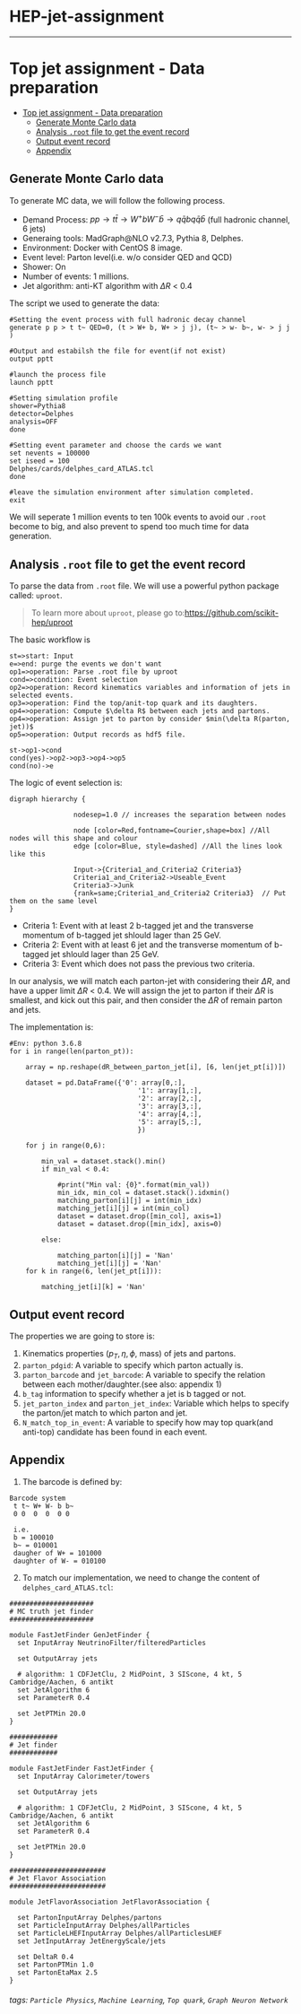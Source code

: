 # HEP-jet-assignment
---

Top jet assignment - Data preparation
===
- [Top jet assignment - Data preparation](##heading)
  * [Generate Monte Carlo data ](##sub-heading)
  * [Analysis `.root` file to get the event record](##sub-heading-1)
  * [Output event record](##sub-heading-2)
  * [Appendix](#sub-heading-3)


## Generate Monte Carlo data 
To generate MC data, we will follow the following process.

* Demand Process: $p p \to t \bar{t} \to W^{+}bW^{-}\bar{b} \to q\bar{q}bq\bar{q}\bar{b}$ (full hadronic channel, 6 jets)
* Generaing tools: MadGraph@NLO v2.7.3, Pythia 8, Delphes.
* Environment: Docker with CentOS 8 image.
* Event level: Parton level(i.e. w/o consider QED and QCD)
* Shower: On
* Number of events: 1 millions.
* Jet algorithm: anti-KT algorithm with $\Delta R$ < 0.4

The script we used to generate the data:
```
#Setting the event process with full hadronic decay channel
generate p p > t t~ QED=0, (t > W+ b, W+ > j j), (t~ > w- b~, w- > j j )

#Output and estabilsh the file for event(if not exist)
output pptt

#launch the process file
launch pptt

#Setting simulation profile
shower=Pythia8
detector=Delphes
analysis=OFF
done

#Setting event parameter and choose the cards we want
set nevents = 100000
set iseed = 100
Delphes/cards/delphes_card_ATLAS.tcl
done

#leave the simulation environment after simulation completed.
exit
```
We will seperate 1 million events to ten 100k events to avoid our `.root` become to big, and also prevent to spend too much time for data generation.

## Analysis `.root` file to get the event record

To parse the data from `.root` file. We will use a powerful python package called: `uproot`.
>To learn more about `uproot`, please go to:https://github.com/scikit-hep/uproot

The basic workflow is 
```flow
st=>start: Input
e=>end: purge the events we don't want
op1=>operation: Parse .root file by uproot
cond=>condition: Event selection
op2=>operation: Record kinematics variables and information of jets in selected events.
op3=>operation: Find the top/anit-top quark and its daughters.
op4=>operation: Compute $\delta R$ between each jets and partons.
op4=>operation: Assign jet to parton by consider $min(\delta R(parton, jet))$
op5=>operation: Output records as hdf5 file.

st->op1->cond
cond(yes)->op2->op3->op4->op5
cond(no)->e

```
The logic of event selection is:
```graphviz
digraph hierarchy {

                nodesep=1.0 // increases the separation between nodes
                
                node [color=Red,fontname=Courier,shape=box] //All nodes will this shape and colour
                edge [color=Blue, style=dashed] //All the lines look like this

                Input->{Criteria1_and_Criteria2 Criteria3}
                Criteria1_and_Criteria2->Useable_Event
                Criteria3->Junk
                {rank=same;Criteria1_and_Criteria2 Criteria3}  // Put them on the same level
}
```
* Criteria 1: Event with at least 2 b-tagged jet and the transverse momentum of b-tagged jet shlould lager than 25 GeV.
* Criteria 2: Event with at least 6 jet and the transverse momentum of b-tagged jet shlould lager than 25 GeV.
* Criteria 3: Event which does not pass the previous two criteria.

In our analysis, we will match each parton-jet with considering their $\Delta R$, and have a upper limit $\Delta R$ < 0.4. We will assign the jet to parton if their $\Delta R$ is smallest, and kick out this pair, and then consider the $\Delta R$ of remain parton and jets.

The implementation is:
```
#Env: python 3.6.8
for i in range(len(parton_pt)):

    array = np.reshape(dR_between_parton_jet[i], [6, len(jet_pt[i])])
        
    dataset = pd.DataFrame({'0': array[0,:], 
                                '1': array[1,:],
                                '2': array[2,:],
                                '3': array[3,:],
                                '4': array[4,:],
                                '5': array[5,:],
                                })

    for j in range(0,6):

        min_val = dataset.stack().min()
        if min_val < 0.4:
        
            #print("Min val: {0}".format(min_val))
            min_idx, min_col = dataset.stack().idxmin()
            matching_parton[i][j] = int(min_idx)
            matching_jet[i][j] = int(min_col)
            dataset = dataset.drop([min_col], axis=1)
            dataset = dataset.drop([min_idx], axis=0)

        else:
        
            matching_parton[i][j] = 'Nan'
            matching_jet[i][j] = 'Nan'
    for k in range(6, len(jet_pt[i])):
    
        matching_jet[i][k] = 'Nan'
```

## Output event record
The properties we are going to store is:
1. Kinematics properties ($p_{T}, \eta, \phi$, mass) of jets and partons.
2. `parton_pdgid`: A variable to specify which parton actually is.
3. `parton_barcode` and `jet_barcode`: A variable to specify the relation between each mother/daughter.(see also: appendix 1)
4. `b_tag` information to specify whether a jet is b tagged or not.
5. `jet_parton_index` and `parton_jet_index`: Variable which helps to specify the parton/jet match to which parton and jet.
6. `N_match_top_in_event`: A variable to specify how may top quark(and anti-top) candidate has been found in each event.

## Appendix
1. The barcode is defined by:
```
Barcode system
 t t~ W+ W- b b~ 
 0 0  0  0  0 0

 i.e.
 b = 100010 
 b~ = 010001
 daugher of W+ = 101000
 daughter of W- = 010100
```
2. To match our implementation, we need to change the content of `delphes_card_ATLAS.tcl`:
```
#####################
# MC truth jet finder
#####################

module FastJetFinder GenJetFinder {
  set InputArray NeutrinoFilter/filteredParticles

  set OutputArray jets

  # algorithm: 1 CDFJetClu, 2 MidPoint, 3 SIScone, 4 kt, 5 Cambridge/Aachen, 6 antikt
  set JetAlgorithm 6
  set ParameterR 0.4

  set JetPTMin 20.0
}

############
# Jet finder
############

module FastJetFinder FastJetFinder {
  set InputArray Calorimeter/towers

  set OutputArray jets

  # algorithm: 1 CDFJetClu, 2 MidPoint, 3 SIScone, 4 kt, 5 Cambridge/Aachen, 6 antikt
  set JetAlgorithm 6
  set ParameterR 0.4

  set JetPTMin 20.0
}

########################
# Jet Flavor Association
########################

module JetFlavorAssociation JetFlavorAssociation {

  set PartonInputArray Delphes/partons
  set ParticleInputArray Delphes/allParticles
  set ParticleLHEFInputArray Delphes/allParticlesLHEF
  set JetInputArray JetEnergyScale/jets

  set DeltaR 0.4
  set PartonPTMin 1.0
  set PartonEtaMax 2.5
}
```
###### tags: `Particle Physics`, `Machine Learning`, `Top quark`, `Graph Neuron Network`
